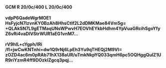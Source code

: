 #### GCM R 20/0c/400 L 20/0c/400
**vdpP6QadeWgrMOE1**<br/>**HsFyjcN7IzvnKY0BzAh8HhsCtlf2L2dDMKMae84Vm5g=**<br/>**+QLAkSN7L9gETMaqUNsWPwvH7EOVhEYkbHdhm4YpVuaGRcihSgoYfyZ6vRi4vaDIVStrWUR1aEG1vnM7...**<br/><br/>
**rV9hIL+cYgph/IRi**<br/>**/fl+jwCwKNTnhi+dw1Q9rNj6LpEh3Yu9qTHEQj2M9VI=**<br/>**zOZD4ac6m0pRAb71hX138aUR/uTmkNkpYQ033qmH6pc5OQHggQulZ1UR9riYzmR4ff9DOzkIZgcq3pqj...**
